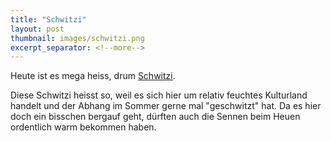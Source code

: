 ```yaml
---
title: "Schwitzi"
layout: post
thumbnail: images/schwitzi.png
excerpt_separator: <!--more-->
---
```


Heute ist es mega heiss, drum [Schwitzi](https://s.geo.admin.ch/ou50j353byfv).

Diese Schwitzi heisst so, weil es sich hier um relativ feuchtes Kulturland handelt und der Abhang im Sommer gerne mal "geschwitzt" hat. Da es hier doch ein bisschen bergauf geht, dürften auch die Sennen beim Heuen ordentlich warm bekommen haben. 

<!--more-->
